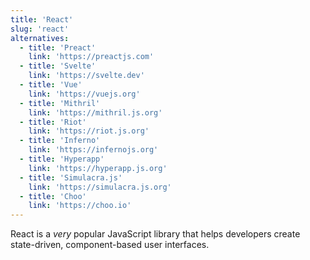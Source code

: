 ```yaml
---
title: 'React'
slug: 'react'
alternatives:
  - title: 'Preact'
    link: 'https://preactjs.com'
  - title: 'Svelte'
    link: 'https://svelte.dev'
  - title: 'Vue'
    link: 'https://vuejs.org'
  - title: 'Mithril'
    link: 'https://mithril.js.org'
  - title: 'Riot'
    link: 'https://riot.js.org'
  - title: 'Inferno'
    link: 'https://infernojs.org'
  - title: 'Hyperapp'
    link: 'https://hyperapp.js.org'
  - title: 'Simulacra.js'
    link: 'https://simulacra.js.org'
  - title: 'Choo'
    link: 'https://choo.io'
---
```


React is a _very_ popular JavaScript library that helps developers create state-driven, component-based user interfaces.

